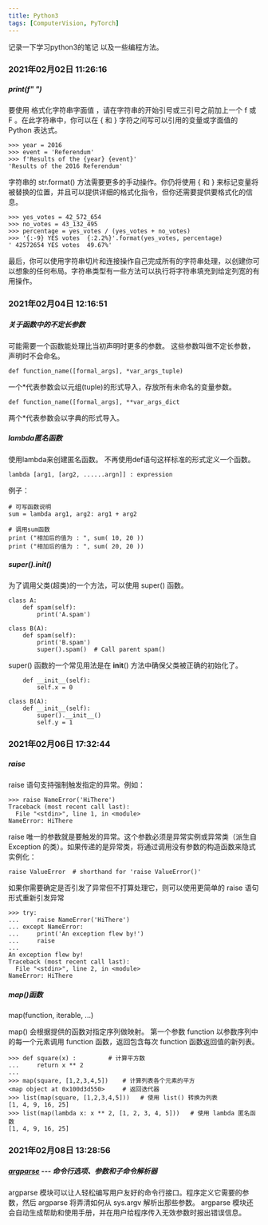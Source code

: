 ```yaml
---
title: Python3
tags: [ComputerVision, PyTorch]
---
```


记录一下学习python3的笔记
以及一些编程方法。

### 2021年02月02日 11:26:16
##### print(f" ")
要使用 格式化字符串字面值 ，请在字符串的开始引号或三引号之前加上一个 f 或 F 。在此字符串中，你可以在 { 和 } 字符之间写可以引用的变量或字面值的 Python 表达式。
```
>>> year = 2016
>>> event = 'Referendum'
>>> f'Results of the {year} {event}'
'Results of the 2016 Referendum'
```
字符串的 str.format() 方法需要更多的手动操作。你仍将使用 { 和 } 来标记变量将被替换的位置，并且可以提供详细的格式化指令，但你还需要提供要格式化的信息。
```
>>> yes_votes = 42_572_654
>>> no_votes = 43_132_495
>>> percentage = yes_votes / (yes_votes + no_votes)
>>> '{:-9} YES votes  {:2.2%}'.format(yes_votes, percentage)
' 42572654 YES votes  49.67%'
```
最后，你可以使用字符串切片和连接操作自己完成所有的字符串处理，以创建你可以想象的任何布局。字符串类型有一些方法可以执行将字符串填充到给定列宽的有用操作。

### 2021年02月04日 12:16:51
##### 关于函数中的不定长参数
可能需要一个函数能处理比当初声明时更多的参数。
这些参数叫做不定长参数，声明时不会命名。
```
def function_name([formal_args], *var_args_tuple)
```
一个*代表参数会以元组(tuple)的形式导入，存放所有未命名的变量参数。
```
def function_name([formal_args], **var_args_dict
```
两个*代表参数会以字典的形式导入。

##### lambda匿名函数
使用lambda来创建匿名函数。
不再使用def语句这样标准的形式定义一个函数。
```
lambda [arg1, [arg2, ......argn]] : expression
```
例子：
```
# 可写函数说明
sum = lambda arg1, arg2: arg1 + arg2
 
# 调用sum函数
print ("相加后的值为 : ", sum( 10, 20 ))
print ("相加后的值为 : ", sum( 20, 20 ))
```

##### super().__init__()
为了调用父类(超类)的一个方法，可以使用 super() 函数。
```
class A:
    def spam(self):
        print('A.spam')

class B(A):
    def spam(self):
        print('B.spam')
        super().spam()  # Call parent spam()
```
super() 函数的一个常见用法是在 __init__() 方法中确保父类被正确的初始化了。
``` 
    def __init__(self):
        self.x = 0

class B(A):
    def __init__(self):
        super().__init__()
        self.y = 1
```

### 2021年02月06日 17:32:44
##### raise
raise 语句支持强制触发指定的异常。例如：
```
>>> raise NameError('HiThere')
Traceback (most recent call last):
  File "<stdin>", line 1, in <module>
NameError: HiThere
```
raise 唯一的参数就是要触发的异常。这个参数必须是异常实例或异常类（派生自 Exception 的类）。如果传递的是异常类，将通过调用没有参数的构造函数来隐式实例化：
```
raise ValueError  # shorthand for 'raise ValueError()'
```
如果你需要确定是否引发了异常但不打算处理它，则可以使用更简单的 raise 语句形式重新引发异常
```
>>> try:
...     raise NameError('HiThere')
... except NameError:
...     print('An exception flew by!')
...     raise
...
An exception flew by!
Traceback (most recent call last):
  File "<stdin>", line 2, in <module>
NameError: HiThere
```
##### map()函数
map(function, iterable, ...)

map() 会根据提供的函数对指定序列做映射。
第一个参数 function 以参数序列中的每一个元素调用 function 函数，返回包含每次 function 函数返回值的新列表。
```
>>> def square(x) :         # 计算平方数
...     return x ** 2
...
>>> map(square, [1,2,3,4,5])    # 计算列表各个元素的平方
<map object at 0x100d3d550>     # 返回迭代器
>>> list(map(square, [1,2,3,4,5]))   # 使用 list() 转换为列表
[1, 4, 9, 16, 25]
>>> list(map(lambda x: x ** 2, [1, 2, 3, 4, 5]))   # 使用 lambda 匿名函数
[1, 4, 9, 16, 25]
```

### 2021年02月08日 13:28:56
##### [argparse](https://docs.python.org/zh-cn/3/library/argparse.html) --- 命令行选项、参数和子命令解析器
argparse 模块可以让人轻松编写用户友好的命令行接口。程序定义它需要的参数，然后 argparse 将弄清如何从 sys.argv 解析出那些参数。 argparse 模块还会自动生成帮助和使用手册，并在用户给程序传入无效参数时报出错误信息。





